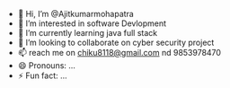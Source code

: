 - 👋 Hi, I’m @Ajitkumarmohapatra
- 👀 I’m interested in software Devlopment
- 🌱 I’m currently learning java full stack
- 💞️ I’m looking to collaborate on cyber security project
- 📫  reach me on chiku8118@gmail.com  nd 9853978470
- 😄 Pronouns: ...
- ⚡ Fun fact: ...

<!---
Ajitkumarmohapatra/Ajitkumarmohapatra is a ✨ special ✨ repository because its `README.md` (this file) appears on your GitHub profile.
You can click the Preview link to take a look at your changes.
--->
